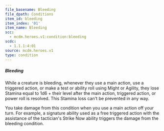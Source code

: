 ```yaml
---
file_basename: Bleeding
file_dpath: Conditions
item_id: bleeding
item_index: '01'
item_name: Bleeding
scc:
  - mcdm.heroes.v1:condition:bleeding
scdc:
  - 1.1.1:4:01
source: mcdm.heroes.v1
type: condition
---
```


##### Bleeding

While a creature is bleeding, whenever they use a main action, use a triggered action, or make a test or ability roll using Might or Agility, they lose Stamina equal to 1d6 + their level after the main action, triggered action, or power roll is resolved. This Stamina loss can't be prevented in any way.

You take damage from this condition when you use a main action off your turn. For example, a signature ability used as a free triggered action with the assistance of the tactician's Strike Now ability triggers the damage from the bleeding condition.
